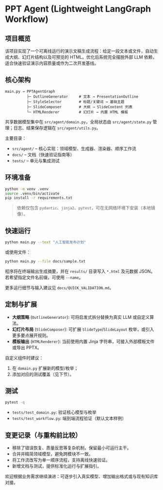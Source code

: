 # PPT Agent (Lightweight LangGraph Workflow)

## 项目概览
该项目实现了一个可离线运行的演示文稿生成流程：给定一段文本或文件，自动生成大纲、幻灯片结构以及可预览的 HTML。优化后系统完全摆脱外部 LLM 依赖，适合快速验证演示内容质量或作为二次开发基线。

## 核心架构
```
main.py → PPTAgentGraph
          ├─ OutlineGenerator     # 文本 → PresentationOutline
          ├─ StyleSelector        # 标题/关键词 → 基础主题
          ├─ SlideComposer        # 大纲 → SlideContent 列表
          └─ HTMLRenderer         # 幻灯片 → 内置 HTML 模板
```
共享数据模型集中在 `src/agent/domain.py`，全局状态由 `src/agent/state.py` 管理；日志、结果保存逻辑在 `src/agent/utils.py`。

主要目录：
- `src/agent/` – 核心实现：领域模型、生成器、渲染器、顺序工作流
- `docs/` – 文档（快速验证指南等）
- `tests/` – 单元与集成测试

## 环境准备
```bash
python -m venv .venv
source .venv/bin/activate
pip install -r requirements.txt
```
> 依赖仅包含 `pydantic`、`jinja2`、`pytest`，可在无网络环境下安装（本地镜像）。

## 快速运行
```bash
python main.py --text "人工智能发布计划"
```
或使用文件：
```bash
python main.py --file docs/sample.txt
```
程序将在终端输出生成摘要，并在 `results/` 目录写入 `*.html` 及元数据 JSON。若希望指定文件名前缀，可使用 `--name`。

更多运行细节与输入建议见 `docs/QUICK_VALIDATION.md`。

## 定制与扩展
- **大纲策略** (`OutlineGenerator`): 可将启发式拆分替换为真实 LLM 或自定义算法。
- **幻灯片布局** (`SlideComposer`): 可扩展 `SlideType`/`SlideLayout` 枚举，或引入更多要点展开规则。
- **模板输出** (`HTMLRenderer`): 当前使用内置 Jinja 字符串，可接入外部模板文件或导出 PPTX。

自定义组件时建议：
1. 在 `domain.py` 扩展新的模型/枚举；
2. 添加对应的测试覆盖（见下节）。

## 测试
```bash
pytest -q
```
- `tests/test_domain.py`: 验证核心模型与枚举
- `tests/test_workflow.py`: 端到端流程验证（默认文本样例）

## 变更记录（与重构前比较）
- 移除了错误恢复、质量反思等复杂机制，保留最小可运行主干。
- 合并并精简领域模型，避免跨模块不一致。
- 将工作流改写为单一顺序流程，支持离线快速验证。
- 新增文档与测试，提供标准化运行与扩展指引。

欢迎根据业务需求继续演进：可逐步引入真实模型、增加输出格式或与现有知识库对接。
